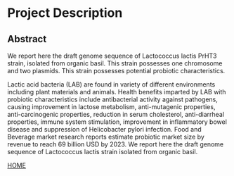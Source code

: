 ---
---

# Project Description

## Abstract

We report here the draft genome sequence of Lactococcus lactis PrHT3 strain, isolated from organic basil. This strain possesses one chromosome and two plasmids. This strain possesses potential probiotic characteristics. 

Lactic acid bacteria (LAB) are found in variety of different environments including plant materials and animals. Health benefits imparted by LAB with probiotic characteristics include antibacterial activity against pathogens, causing improvement in lactose metabolism, anti-mutagenic properties, anti-carcinogenic properties, reduction in serum cholesterol, anti-diarrheal properties, immune system stimulation, improvement in inflammatory bowel disease and suppression of Helicobacter pylori infection. Food and Beverage market research reports estimate probiotic market size by revenue to reach 69 billion USD by 2023. We report here the draft genome sequence of Lactococcus lactis strain isolated from organic basil. 


[HOME](/README.md)
